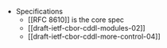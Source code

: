 - Specifications
	- [[RFC 8610]] is the core spec
	- [[draft-ietf-cbor-cddl-modules-02]]
	- [[draft-ietf-cbor-cddl-more-control-04]]